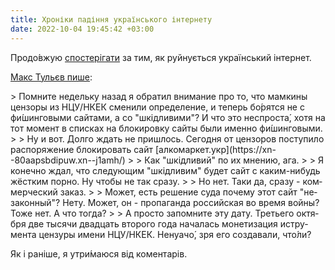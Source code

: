 ```yaml
---
title: Хроніки падіння українського інтернету
date: 2022-10-04 19:45:42 +03:00
---
```


Продо́вжую [спостерігати][1] за тим, як руйнується український інтернет.

[Макс Тульєв пише][2]:

<div lang="ru" markdown=1>
> Помните недельку назад я обратил внимание про то, что мамкины цензоры из НЦУ/НКЕК сменили определение, и теперь бо́рятся не с фи́шинговыми сайтами, а со "<span lang="uk">шкідливими</span>"? И что это неспроста́, хотя на тот момент в списках на блокировку сайты были именно фи́шинговыми.
>
> Ну и вот. Долго ждать не пришлось. Сегодня от цензоров поступило распоряжение блокировать сайт [алкомаркет.укр](https://xn--80aapsbdipuw.xn--j1amh/)
>
> Как "<span lang="uk">шкідливий</span>" по их мнению, ага.
>
> Я конечно ждал, что следующим "<span lang="uk">шкідливим</span>" будет сайт с каким-нибудь жёстким порно. Ну чтобы не так сразу.
>
> Но нет. Таки да, сразу - коммерческий заказ.
>
> Может, есть решение суда почему этот сайт "незаконный"? Нету. Может, он - пропаганда российская во время войны? Тоже нет. А что тогда?
>
> А просто запомните эту дату. Третьего октября две тысячи двадцать второго года началась монетизация иструмента цензуры имени НЦУ/НКЕК. Ненуачо́, зря его создавали, что́ли?
</div>

Як і раніше, я утри́маюся від коментарів.

[1]: /2022/07/21/uanet-falling-down.html
[2]: https://www.facebook.com/mt6561/posts/pfbid02poS4dmZChfUBtGHZZiZvPHr7tFn8ZQ1s1eyYGv4x7uf7BCyb8ik7g5QL5gRHnhwAl
